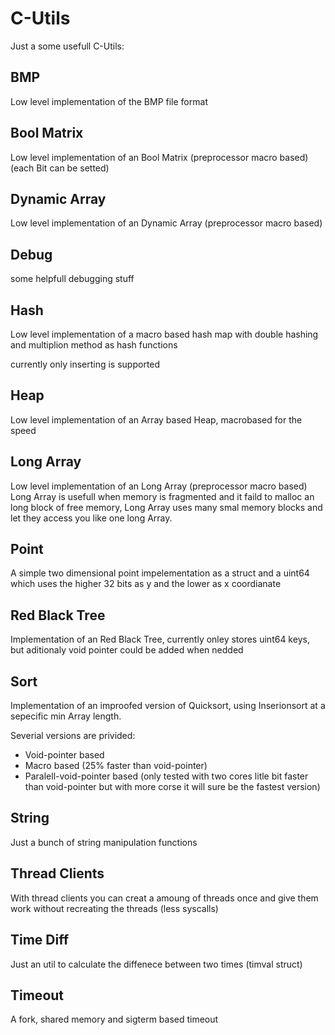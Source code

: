 C-Utils
========

Just a some usefull C-Utils:


BMP
---
Low level implementation of the BMP file format


Bool Matrix
---
Low level implementation of an Bool Matrix (preprocessor macro based)
(each Bit can be setted)


Dynamic Array
--- 
Low level implementation of an Dynamic Array (preprocessor macro based)


Debug
---
some helpfull debugging stuff


Hash
---

Low level implementation of a macro based hash map with double hashing
and multiplion method as hash functions

currently only inserting is supported


Heap
--- 
Low level implementation of an Array based Heap, macrobased for the speed


Long Array
--- 
Low level implementation of an Long Array (preprocessor macro based)
Long Array is usefull when memory is fragmented and it faild to malloc an
long block of free memory, Long Array uses many smal memory blocks and
let they access you like one long Array.


Point
--- 
A simple two dimensional point impelementation
as a struct and a uint64 which uses the higher 32 bits
as y and the lower as x coordianate


Red Black Tree
--- 
Implementation of an Red Black Tree, currently onley stores uint64 keys,
but aditionaly void pointer could be added when nedded


Sort
--- 
Implementation of an improofed version of Quicksort, using Inserionsort
at a sepecific min Array length.

Severial versions are privided:

  + Void-pointer based
  + Macro based (25% faster than void-pointer)
  + Paralell-void-pointer based (only tested with two cores litle bit faster
    than void-pointer but with more corse it will sure be the fastest version)


String
---
Just a bunch of string manipulation functions


Thread Clients
--- 
With thread clients you can creat a amoung of threads once
and give them work without recreating the threads (less syscalls)


Time Diff
--- 
Just an util to calculate the diffenece between two times (timval struct)


Timeout
---
A fork, shared memory and sigterm based timeout
